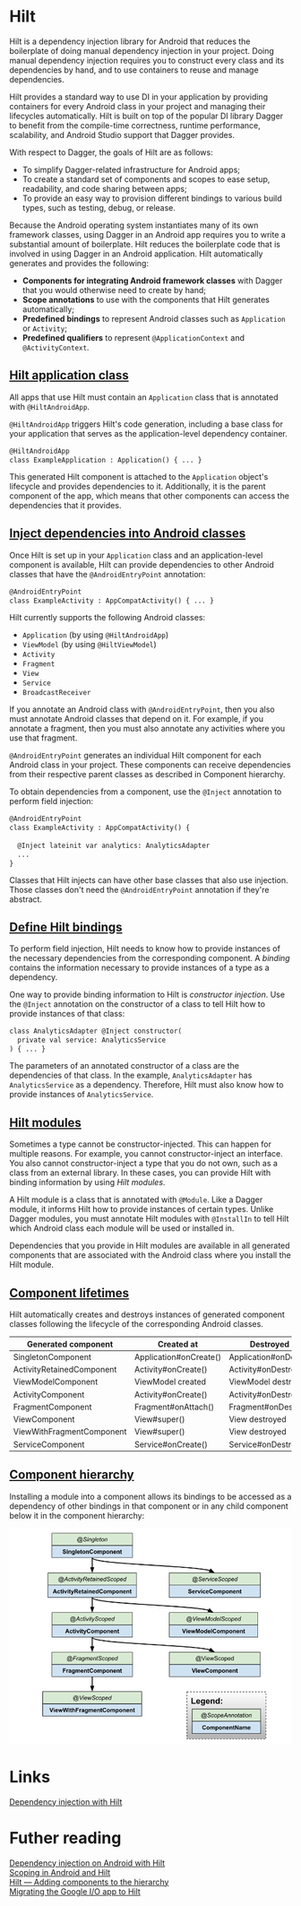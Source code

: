 # Hilt
Hilt is a dependency injection library for Android that reduces the boilerplate of doing manual dependency injection in your project. Doing manual dependency injection requires you to construct every class and its dependencies by hand, and to use containers to reuse and manage dependencies.

Hilt provides a standard way to use DI in your application by providing containers for every Android class in your project and managing their lifecycles automatically. Hilt is built on top of the popular DI library Dagger to benefit from the compile-time correctness, runtime performance, scalability, and Android Studio support that Dagger provides.

With respect to Dagger, the goals of Hilt are as follows:
- To simplify Dagger-related infrastructure for Android apps;
- To create a standard set of components and scopes to ease setup, readability, and code sharing between apps;
- To provide an easy way to provision different bindings to various build types, such as testing, debug, or release.

Because the Android operating system instantiates many of its own framework classes, using Dagger in an Android app requires you to write a substantial amount of boilerplate. Hilt reduces the boilerplate code that is involved in using Dagger in an Android application. Hilt automatically generates and provides the following:
- **Components for integrating Android framework classes** with Dagger that you would otherwise need to create by hand;
- **Scope annotations** to use with the components that Hilt generates automatically;
- **Predefined bindings** to represent Android classes such as `Application` or `Activity`;
- **Predefined qualifiers** to represent `@ApplicationContext` and `@ActivityContext`.

## [Hilt application class](https://developer.android.com/training/dependency-injection/hilt-android#application-class)
All apps that use Hilt must contain an `Application` class that is annotated with `@HiltAndroidApp`.

`@HiltAndroidApp` triggers Hilt's code generation, including a base class for your application that serves as the application-level dependency container.

```
@HiltAndroidApp
class ExampleApplication : Application() { ... }
```
This generated Hilt component is attached to the `Application` object's lifecycle and provides dependencies to it. Additionally, it is the parent component of the app, which means that other components can access the dependencies that it provides.

## [Inject dependencies into Android classes](https://developer.android.com/training/dependency-injection/hilt-android#android-classes)
Once Hilt is set up in your `Application` class and an application-level component is available, Hilt can provide dependencies to other Android classes that have the `@AndroidEntryPoint` annotation:

```
@AndroidEntryPoint
class ExampleActivity : AppCompatActivity() { ... }
```

Hilt currently supports the following Android classes:
- `Application` (by using `@HiltAndroidApp`)
- `ViewModel` (by using `@HiltViewModel`)
- `Activity`
- `Fragment`
- `View`
- `Service`
- `BroadcastReceiver`

If you annotate an Android class with `@AndroidEntryPoint`, then you also must annotate Android classes that depend on it. For example, if you annotate a fragment, then you must also annotate any activities where you use that fragment.

`@AndroidEntryPoint` generates an individual Hilt component for each Android class in your project. These components can receive dependencies from their respective parent classes as described in Component hierarchy.

To obtain dependencies from a component, use the `@Inject` annotation to perform field injection:
```
@AndroidEntryPoint
class ExampleActivity : AppCompatActivity() {

  @Inject lateinit var analytics: AnalyticsAdapter
  ...
}
```
Classes that Hilt injects can have other base classes that also use injection. Those classes don't need the `@AndroidEntryPoint` annotation if they're abstract.

## [Define Hilt bindings](https://developer.android.com/training/dependency-injection/hilt-android#define-bindings)
To perform field injection, Hilt needs to know how to provide instances of the necessary dependencies from the corresponding component. A *binding* contains the information necessary to provide instances of a type as a dependency.

One way to provide binding information to Hilt is *constructor injection*. Use the `@Inject` annotation on the constructor of a class to tell Hilt how to provide instances of that class:
```
class AnalyticsAdapter @Inject constructor(
  private val service: AnalyticsService
) { ... }
```

The parameters of an annotated constructor of a class are the dependencies of that class. In the example, `AnalyticsAdapter` has `AnalyticsService` as a dependency. Therefore, Hilt must also know how to provide instances of `AnalyticsService`.

## [Hilt modules](https://developer.android.com/training/dependency-injection/hilt-android#hilt-modules)
Sometimes a type cannot be constructor-injected. This can happen for multiple reasons. For example, you cannot constructor-inject an interface. You also cannot constructor-inject a type that you do not own, such as a class from an external library. In these cases, you can provide Hilt with binding information by using *Hilt modules*.

A Hilt module is a class that is annotated with `@Module`. Like a Dagger module, it informs Hilt how to provide instances of certain types. Unlike Dagger modules, you must annotate Hilt modules with `@InstallIn` to tell Hilt which Android class each module will be used or installed in.

Dependencies that you provide in Hilt modules are available in all generated components that are associated with the Android class where you install the Hilt module.

## [Component lifetimes](https://developer.android.com/training/dependency-injection/hilt-android#component-lifetimes)
Hilt automatically creates and destroys instances of generated component classes following the lifecycle of the corresponding Android classes.

| Generated component	 | Created at	 | Destroyed at |
|---|---|---|
| SingletonComponent  | Application#onCreate()  | Application#onDestroy()  |
| ActivityRetainedComponent  | Activity#onCreate() | Activity#onDestroy() |
| ViewModelComponent  | ViewModel created | ViewModel destroyed |
| ActivityComponent  | Activity#onCreate() | Activity#onDestroy() |
| FragmentComponent  | Fragment#onAttach() | Fragment#onDestroy() |
| ViewComponent  | View#super() | View destroyed |
| ViewWithFragmentComponent  | View#super() | View destroyed |
| ServiceComponent  | Service#onCreate() | Service#onDestroy() |

## [Component hierarchy](https://developer.android.com/training/dependency-injection/hilt-android#component-hierarchy)
Installing a module into a component allows its bindings to be accessed as a dependency of other bindings in that component or in any child component below it in the component hierarchy:

![](./res/hilt_hierarchy.png "Hilt Hierarchy")

# Links
[Dependency injection with Hilt](https://developer.android.com/training/dependency-injection/hilt-android#hilt-and-dagger)

# Futher reading
[Dependency injection on Android with Hilt](https://medium.com/androiddevelopers/dependency-injection-on-android-with-hilt-67b6031e62d)  
[Scoping in Android and Hilt](https://medium.com/androiddevelopers/scoping-in-android-and-hilt-c2e5222317c0)  
[Hilt — Adding components to the hierarchy](https://medium.com/androiddevelopers/hilt-adding-components-to-the-hierarchy-96f207d6d92d)  
[Migrating the Google I/O app to Hilt](https://medium.com/androiddevelopers/migrating-the-google-i-o-app-to-hilt-f3edf03affe5)
